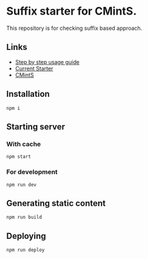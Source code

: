 # Suffix starter for CMintS.

This repository is for checking suffix based approach.

## Links

- [Step by step usage guide](https://cmints.io/quick-start)
- [Current Starter](https://multi.cmints.io/)
- [CMintS](https://cmints.io)

## Installation

```
npm i
```

## Starting server

### With cache

```
npm start
```

### For development

```
npm run dev
```

## Generating static content

```
npm run build
```

## Deploying

```
npm run deploy
```
